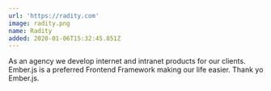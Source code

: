 ```yaml
---
url: 'https://radity.com'
image: radity.png
name: Radity
added: 2020-01-06T15:32:45.851Z
---
```

As an agency we develop internet and intranet products for our clients. Ember.js is a preferred Frontend Framework making our life easier. Thank yo Ember.js.